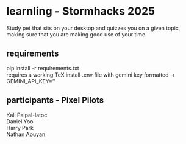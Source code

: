 # learnling - Stormhacks 2025 
Study pet that sits on your desktop and quizzes you on a given topic, making sure that you are making good use of your time.

## requirements
pip install -r requirements.txt  
requires a working TeX install
.env file with gemini key formatted -> GEMINI_API_KEY=''  

## participants - Pixel Pilots
Kali Palpal-latoc  
Daniel Yoo  
Harry Park  
Nathan Apuyan  